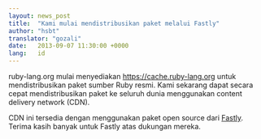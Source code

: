 ```yaml
---
layout: news_post
title:  "Kami mulai mendistribusikan paket melalui Fastly"
author: "hsbt"
translator: "gozali"
date:   2013-09-07 11:30:00 +0000
lang:   id
---
```


ruby-lang.org mulai menyediakan https://cache.ruby-lang.org untuk
mendistribusikan paket sumber Ruby resmi.
Kami sekarang dapat secara cepat mendistribusikan paket ke seluruh dunia
menggunakan content delivery network (CDN).

CDN ini tersedia dengan menggunakan paket open source dari [Fastly][1].
Terima kasih banyak untuk Fastly atas dukungan mereka.

[1]: http://www.fastly.com
